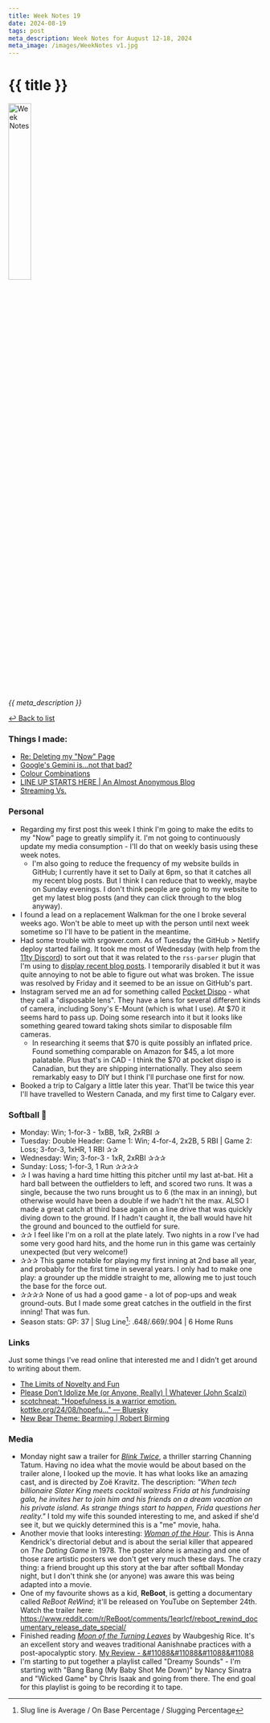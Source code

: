 ```yaml
---
title: Week Notes 19
date: 2024-08-19
tags: post
meta_description: Week Notes for August 12-18, 2024
meta_image: /images/WeekNotes v1.jpg 
---
```


# {{ title }}

<img src="/images/WeekNotes v1.jpg" width="30%" height="30%" alt="Week Notes" />

*{{ meta_description }}*

[↩ Back to list](/weeknotes/)

### Things I made:

- [Re: Deleting my "Now" Page](https://lwgrs.bearblog.dev/re-deleting-now-page/) 
- [Google's Gemini is...not that bad?](https://lwgrs.bearblog.dev/googles-gemini-isnot-that-bad/) 
- [Colour Combinations](https://lwgrs.bearblog.dev/colour-combinations/) 
- [LINE UP STARTS HERE | An Almost Anonymous Blog](https://lwgrs.bearblog.dev/line-up-starts-here/)
- [Streaming Vs.](https://lwgrs.bearblog.dev/streaming-vs/)

### Personal

- Regarding my first post this week I think I'm going to make the edits to my "Now" page to greatly simplify it. I'm not going to continuously update my media consumption - I'll do that on weekly basis using these week notes.
  - I'm also going to reduce the frequency of my website builds in GitHub; I currently have it set to Daily at 6pm, so that it catches all my recent blog posts. But I think I can reduce that to weekly, maybe on Sunday evenings. I don't think people are going to my website to get my latest blog posts (and they can click through to the blog anyway). 
- I found a lead on a replacement Walkman for the one I broke several weeks ago. Won't be able to meet up with the person until next week sometime so I'll have to be patient in the meantime. 
- Had some trouble with srgower.com. As of Tuesday the GitHub > Netlify deploy started failing. It took me most of Wednesday (with help from the [11ty Discord](https://discord.com/channels/741017160297611315/)) to sort out that it was related to the `rss-parser` plugin that I'm using to [display recent blog posts](/blog/). I temporarily disabled it but it was quite annoying to not be able to figure out what was broken. The issue was resolved by Friday and it seemed to be an issue on GitHub's part. 
- Instagram served me an ad for something called [Pocket Dispo](https://pocketdispo.com) - what they call a "disposable lens". They have a lens for several different kinds of camera, including Sony's E-Mount (which is what I use). At $70 it seems hard to pass up. Doing some research into it but it looks like something geared toward taking shots similar to disposable film cameras. 
  - In researching it seems that $70 is quite possibly an inflated price. Found something comparable on Amazon for $45, a lot more palatable. Plus that's in CAD - I think the $70 at pocket dispo is Canadian, but they are shipping internationally. They also seem remarkably easy to DIY but I think I'll purchase one first for now.
- Booked a trip to Calgary a little later this year. That'll be twice this year I'll have travelled to Western Canada, and my first time to Calgary ever.
  

### Softball &#129358;

- Monday: Win; 1-for-3 - 1xBB, 1xR, 2xRBI &#10032;
- Tuesday: Double Header: Game 1: Win; 4-for-4, 2x2B, 5 RBI | Game 2: Loss; 3-for-3, 1xHR, 1 RBI &#10032;&#10032;
- Wednesday: Win; 3-for-3 - 1xR, 2xRBI &#10032;&#10032;&#10032;
- Sunday: Loss; 1-for-3, 1 Run &#10032;&#10032;&#10032;&#10032;
- &#10032; I was having a hard time hitting this pitcher until my last at-bat. Hit a hard ball between the outfielders to left, and scored two runs. It was a single, because the two runs brought us to 6 (the max in an inning), but otherwise would have been a double if we hadn't hit the max. ALSO I made a great catch at third base again on a line drive that was quickly diving down to the ground. If I hadn't caught it, the ball would have hit the ground and bounced to the outfield for sure. 
- &#10032;&#10032; I feel like I'm on a roll at the plate lately. Two nights in a row I've had some very good hard hits, and the home run in this game was certainly unexpected (but very welcome!) 
- &#10032;&#10032;&#10032; This game notable for playing my first inning at 2nd base all year, and probably for the first time in several years. I only had to make one play: a grounder up the middle straight to me, allowing me to just touch the base for the force out. 
- &#10032;&#10032;&#10032;&#10032; None of us had a good game - a lot of pop-ups and weak ground-outs. But I made some great catches in the outfield in the first inning! That was fun. 
- Season stats: GP: 37 | Slug Line[^1]: .648/.669/.904 | 6 Home Runs 

### Links 

Just some things I've read online that interested me and I didn't get around to writing about them. 

- [The Limits of Novelty and Fun](https://mikegrindle.com/posts/novelty) 
- [Please Don’t Idolize Me (or Anyone, Really) | Whatever (John Scalzi)](https://whatever.scalzi.com/2024/08/15/please-dont-idolize-me-or-anyone-really/) 
- [scotchneat: "Hopefulness is a warrior emotion. kottke.org/24/08/hopefu..." — Bluesky](https://bsky.app/profile/scotchneat.bsky.social/post/3kzu7m7fptf2v) 
- [New Bear Theme: Bearming | Robert Birming](https://birming.com/bearming/)

### Media

- Monday night saw a trailer for *[Blink Twice](https://www.themoviedb.org/movie/840705-blink-twice)*, a thriller starring Channing Tatum. Having no idea what the movie would be about based on the trailer alone, I looked up the movie. It has what looks like an amazing cast, and is directed by Zoë Kravitz. The description: *"When tech billionaire Slater King meets cocktail waitress Frida at his fundraising gala, he invites her to join him and his friends on a dream vacation on his private island. As strange things start to happen, Frida questions her reality."* I told my wife this sounded interesting to me, and asked if she'd see it, but we quickly determined this is a "me" movie, haha. 
- Another movie that looks interesting: *[Woman of the Hour](https://www.themoviedb.org/movie/835113-woman-of-the-hour)*. This is Anna Kendrick's directorial debut and is about the serial killer that appeared on *The Dating Game* in 1978. The poster alone is amazing and one of those rare artistic posters we don't get very much these days. The crazy thing: a friend brought up this story at the bar after softball Monday night, but I don't think she (or anyone) was aware this was being adapted into a movie. 
- One of my favourite shows as a kid, **ReBoot**, is getting a documentary called *ReBoot ReWind*; it'll be released on YouTube on September 24th. Watch the trailer here: https://www.reddit.com/r/ReBoot/comments/1eqrlcf/reboot_rewind_documentary_release_date_special/ 
- Finished reading *[Moon of the Turning Leaves](https://www.penguinrandomhouse.ca/books/665341/moon-of-the-turning-leaves-by-waubgeshig-rice/9780735281585)* by Waubgeshig Rice. It's an excellent story and weaves traditional Aanishnabe practices with a post-apocalyptic story. [My Review - &#11088&#11088&#11088&#11088](https://app.thestorygraph.com/reviews/2e8c7de8-ccbb-4d6b-991a-ee3210fe4a16) 
- I'm starting to put together a playlist called "Dreamy Sounds" - I'm starting with "Bang Bang (My Baby Shot Me Down)" by Nancy Sinatra and "Wicked Game" by Chris Isaak and going from there. The end goal for this playlist is going to be recording it to tape.

[^1]: Slug line is Average / On Base Percentage / Slugging Percentage 
